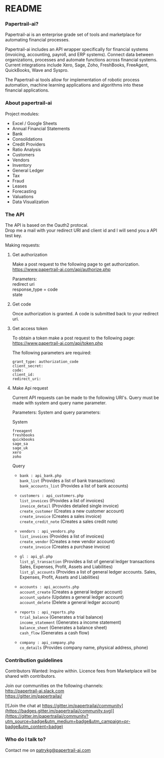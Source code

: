 # README #

### Papertrail-ai? ###

Papertrail-ai is an enterprise grade set of tools and marketplace for automating financial processes.

Papertrail-ai includes an API wrapper specifically for financial systems (invoicing, accounting, payroll, and ERP systems). Connect data between organizations, processes and automate functions across financial systems. Current integrations include Xero, Sage, Zoho, FreshBooks, FreeAgent, QuickBooks, Wave and Syspro. 

The Papertrail-ai tools allow for implementation of robotic process automation, machine learning applications and algorithms into these financial applications.

### About papertrail-ai ###

Project modules: 

- Excel / Google Sheets
- Annual Financial Statements
- Bank
- Consolidations
- Credit Providers
- Ratio Analysis
- Customers
- Vendors 
- Inventory
- General Ledger
- Tax
- Fraud
- Leases
- Forecasting
- Valuations
- Data Visualization

### The API ###

The API is based on the Oauth2 protocal.    
Drop me a mail with your redirect URI and client id and I will send you a API test key.  
    
Making requests:

1) Get authorization

    Make a post request to the following page to get authorization.
    https://www.papertrail-ai.com/api/authorize.php

    Parameters:  
	redirect uri  
    response_type = code  
    state 

2) Get code

	Once authorization is granted. A code is submitted back to your redirect uri.

3) Get access token 

	To obtain a token make a post request to the following page:  
	https://www.papertrail-ai.com/api/token.php

	The following parameters are required:
	```  
	grant_type: authorization_code  
    client_secret:  
    code:  
    client_id:  
    redirect_uri:  
    ```  

4) Make Api request

	Current API requests can be made to the following URI's. Query must be made with system and query name parameter. 

	Parameters:
	System and query parameters:
	
	System
    ```
    freeagent  
    freshbooks  
    quickbooks  
    sage_sa  
    sage_uk  
    xero  
	zoho
	```

	Query

	- `bank : api_bank.php`  
		`bank_list`				(Provides a list of bank transactions)  
	    `bank_accounts_list`	(Provides a list of bank accounts)  

	- `customers : api_customers.php`  
		`list_invoices`			(Provides a list of invoices)  
		`invoice_detail`		(Provides detailed single invoice)  
		`create_customer`		(Creates a new customer account)  
		`create_invoice`		(Creates a sales invoice)  
		`create_credit_note`	(Creates a sales credit note)  

	- `vendors : api_vendors.php`   
		`list_invoices`			(Provides a list of invoices)  
		`create_vendor`			(Creates a new vendor account)  
		`create_invoice`		(Creates a purchase invoice)  	

	- `gl : api_gl.php`   
		`list_gl_transaction`	(Provides a list of general ledger transactions Sales, Expenses, Profit, Assets and Liabilities)  
		`list_gl_accounts`		(Provides a list of general ledger accounts. Sales, Expenses, Profit, Assets and Liabilities)  

	- `accounts : api_accounts.php`   
		`account_create`		(Creates a general ledger account)   
		`account_update`		(Updates a general ledger account)   
		`account_delete`		(Delete a general ledger account)   

	- `reports : api_reports.php`   
		`trial_balance`			(Generates a trial balance)   
		`income_statement`		(Generates a income statement)  
		`balance_sheet`			(Generates a balance sheet)   
		`cash_flow`				(Generates a cash flow)   
 
	- `company : api_company.php`    
		`co_details`			(Provides company name, physical address, phone)  

### Contribution guidelines ###

Contributors Wanted: Inquire within. Licence fees from Marketplace will be shared with contributors.

Join our communities on the following channels:    
http://papertrail-ai.slack.com     
https://gitter.im/papertrailai/    

[![Join the chat at https://gitter.im/papertrailai/community](https://badges.gitter.im/papertrailai/community.svg)](https://gitter.im/papertrailai/community?utm_source=badge&utm_medium=badge&utm_campaign=pr-badge&utm_content=badge)

### Who do I talk to? ###

Contact me on patrykg@papertrail-ai.com